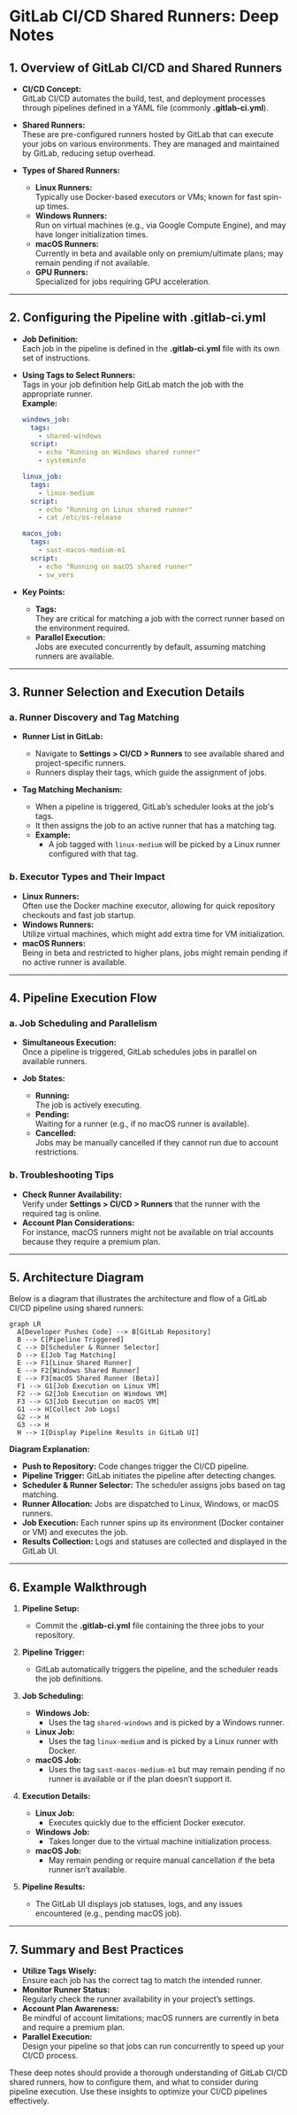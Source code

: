 

# GitLab CI/CD Shared Runners: Deep Notes

## 1. Overview of GitLab CI/CD and Shared Runners

- **CI/CD Concept:**  
  GitLab CI/CD automates the build, test, and deployment processes through pipelines defined in a YAML file (commonly **.gitlab-ci.yml**).

- **Shared Runners:**  
  These are pre-configured runners hosted by GitLab that can execute your jobs on various environments. They are managed and maintained by GitLab, reducing setup overhead.

- **Types of Shared Runners:**
  - **Linux Runners:**  
    Typically use Docker-based executors or VMs; known for fast spin-up times.
  - **Windows Runners:**  
    Run on virtual machines (e.g., via Google Compute Engine), and may have longer initialization times.
  - **macOS Runners:**  
    Currently in beta and available only on premium/ultimate plans; may remain pending if not available.
  - **GPU Runners:**  
    Specialized for jobs requiring GPU acceleration.

---

## 2. Configuring the Pipeline with .gitlab-ci.yml

- **Job Definition:**  
  Each job in the pipeline is defined in the **.gitlab-ci.yml** file with its own set of instructions.

- **Using Tags to Select Runners:**  
  Tags in your job definition help GitLab match the job with the appropriate runner.  
  **Example:**

  ```yaml
  windows_job:
    tags:
      - shared-windows
    script:
      - echo "Running on Windows shared runner"
      - systeminfo

  linux_job:
    tags:
      - linux-medium
    script:
      - echo "Running on Linux shared runner"
      - cat /etc/os-release

  macos_job:
    tags:
      - sast-macos-medium-m1
    script:
      - echo "Running on macOS shared runner"
      - sw_vers
  ```

- **Key Points:**
  - **Tags:**  
    They are critical for matching a job with the correct runner based on the environment required.
  - **Parallel Execution:**  
    Jobs are executed concurrently by default, assuming matching runners are available.

---

## 3. Runner Selection and Execution Details

### a. Runner Discovery and Tag Matching

- **Runner List in GitLab:**  
  - Navigate to **Settings > CI/CD > Runners** to see available shared and project-specific runners.
  - Runners display their tags, which guide the assignment of jobs.

- **Tag Matching Mechanism:**  
  - When a pipeline is triggered, GitLab’s scheduler looks at the job's tags.
  - It then assigns the job to an active runner that has a matching tag.
  - **Example:**  
    - A job tagged with `linux-medium` will be picked by a Linux runner configured with that tag.

### b. Executor Types and Their Impact

- **Linux Runners:**  
  Often use the Docker machine executor, allowing for quick repository checkouts and fast job startup.
- **Windows Runners:**  
  Utilize virtual machines, which might add extra time for VM initialization.
- **macOS Runners:**  
  Being in beta and restricted to higher plans, jobs might remain pending if no active runner is available.

---

## 4. Pipeline Execution Flow

### a. Job Scheduling and Parallelism

- **Simultaneous Execution:**  
  Once a pipeline is triggered, GitLab schedules jobs in parallel on available runners.
  
- **Job States:**
  - **Running:**  
    The job is actively executing.
  - **Pending:**  
    Waiting for a runner (e.g., if no macOS runner is available).
  - **Cancelled:**  
    Jobs may be manually cancelled if they cannot run due to account restrictions.

### b. Troubleshooting Tips

- **Check Runner Availability:**  
  Verify under **Settings > CI/CD > Runners** that the runner with the required tag is online.
- **Account Plan Considerations:**  
  For instance, macOS runners might not be available on trial accounts because they require a premium plan.

---

## 5. Architecture Diagram

Below is a diagram that illustrates the architecture and flow of a GitLab CI/CD pipeline using shared runners:

```mermaid
graph LR
  A[Developer Pushes Code] --> B[GitLab Repository]
  B --> C[Pipeline Triggered]
  C --> D[Scheduler & Runner Selector]
  D --> E[Job Tag Matching]
  E --> F1[Linux Shared Runner]
  E --> F2[Windows Shared Runner]
  E --> F3[macOS Shared Runner (Beta)]
  F1 --> G1[Job Execution on Linux VM]
  F2 --> G2[Job Execution on Windows VM]
  F3 --> G3[Job Execution on macOS VM]
  G1 --> H[Collect Job Logs]
  G2 --> H
  G3 --> H
  H --> I[Display Pipeline Results in GitLab UI]
```

**Diagram Explanation:**
- **Push to Repository:** Code changes trigger the CI/CD pipeline.
- **Pipeline Trigger:** GitLab initiates the pipeline after detecting changes.
- **Scheduler & Runner Selector:** The scheduler assigns jobs based on tag matching.
- **Runner Allocation:** Jobs are dispatched to Linux, Windows, or macOS runners.
- **Job Execution:** Each runner spins up its environment (Docker container or VM) and executes the job.
- **Results Collection:** Logs and statuses are collected and displayed in the GitLab UI.

---

## 6. Example Walkthrough

1. **Pipeline Setup:**
   - Commit the **.gitlab-ci.yml** file containing the three jobs to your repository.
  
2. **Pipeline Trigger:**
   - GitLab automatically triggers the pipeline, and the scheduler reads the job definitions.
  
3. **Job Scheduling:**
   - **Windows Job:**  
     - Uses the tag `shared-windows` and is picked by a Windows runner.
   - **Linux Job:**  
     - Uses the tag `linux-medium` and is picked by a Linux runner with Docker.
   - **macOS Job:**  
     - Uses the tag `sast-macos-medium-m1` but may remain pending if no runner is available or if the plan doesn’t support it.

4. **Execution Details:**
   - **Linux Job:**  
     - Executes quickly due to the efficient Docker executor.
   - **Windows Job:**  
     - Takes longer due to the virtual machine initialization process.
   - **macOS Job:**  
     - May remain pending or require manual cancellation if the beta runner isn’t available.

5. **Pipeline Results:**
   - The GitLab UI displays job statuses, logs, and any issues encountered (e.g., pending macOS job).

---

## 7. Summary and Best Practices

- **Utilize Tags Wisely:**  
  Ensure each job has the correct tag to match the intended runner.
- **Monitor Runner Status:**  
  Regularly check the runner availability in your project’s settings.
- **Account Plan Awareness:**  
  Be mindful of account limitations; macOS runners are currently in beta and require a premium plan.
- **Parallel Execution:**  
  Design your pipeline so that jobs can run concurrently to speed up your CI/CD process.


These deep notes should provide a thorough understanding of GitLab CI/CD shared runners, how to configure them, and what to consider during pipeline execution. Use these insights to optimize your CI/CD pipelines effectively.
